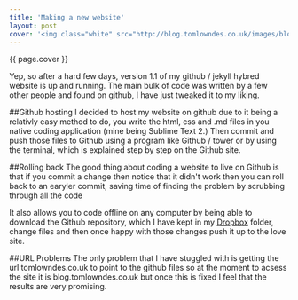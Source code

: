 ```yaml
---
title: 'Making a new website'
layout: post
cover: '<img class="white" src="http://blog.tomlowndes.co.uk/images/blog/gitjekyll.gif" alt="Github + Jekyll" />'
---
```

{{ page.cover }}

Yep, so after a hard few days, version 1.1 of my github / jekyll hybred website is up and running. The main bulk of code was written by a few other people and found on github, I have just tweaked it to my liking.
<!--more-->

##Github hosting
I decided to host my website on github due to it being a relativly easy method to do, you write the html, css and .md files in you native coding application (mine being Sublime Text 2.) Then commit and push those files to Github using a program like Github / tower or by using the terminal, which is explained step by step on the Github site.  

##Rolling back
The good thing about coding a website to live on Github is that if you commit a change then notice that it didn't work then you can roll back to an earyler commit, saving time of finding the problem by scrubbing through all the code 

It also allows you to code offline on any computer by being able to download the Github repository, which I have kept in my [Dropbox](http://dropbox.com/) folder, change files and then once happy with those changes push it up to the love site.

##URL Problems
The only problem that I have stuggled with is getting the url tomlowndes.co.uk to point to the github files so at the moment to acsess the site it is blog.tomlowndes.co.uk but once this is fixed I feel that the results are very promising.